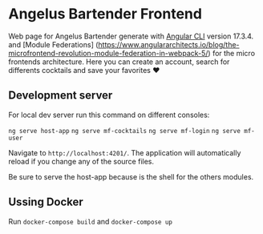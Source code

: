 # Angelus Bartender Frontend

Web page for Angelus Bartender generate with [Angular CLI](https://github.com/angular/angular-cli) version 17.3.4. and [Module Federations] (https://www.angulararchitects.io/blog/the-microfrontend-revolution-module-federation-in-webpack-5/) for the micro frontends architecture.
Here you can create an account, search for differents cocktails and save your favorites ♥

## Development server

For local dev server run this command on different consoles:

`ng serve host-app`
`ng serve mf-cocktails`
`ng serve mf-login`
`ng serve mf-user`

Navigate to `http://localhost:4201/`. The application will automatically reload if you change any of the source files.

Be sure to serve the host-app because is the shell for the others modules.

## Ussing Docker

Run `docker-compose build` and `docker-compose up`


